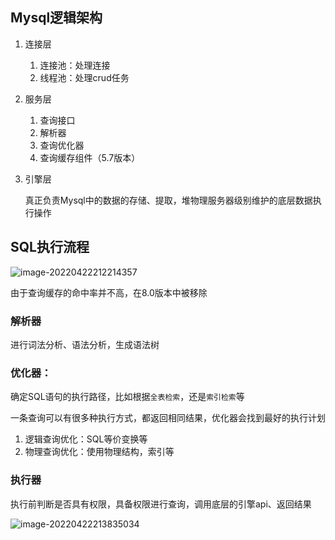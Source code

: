 ## Mysql逻辑架构

1. 连接层

    1. 连接池：处理连接
    2. 线程池：处理crud任务

2. 服务层

    1. 查询接口
    2. 解析器
    3. 查询优化器
    4. 查询缓存组件（5.7版本）

3. 引擎层

    真正负责Mysql中的数据的存储、提取，堆物理服务器级别维护的底层数据执行操作

## SQL执行流程

![image-20220422212214357](https://cdn.konyue.site/image-20220422212214357.png)

由于查询缓存的命中率并不高，在8.0版本中被移除

### 解析器

进行词法分析、语法分析，生成语法树

### 优化器：

确定SQL语句的执行路径，比如根据`全表检索`，还是`索引检索`等

一条查询可以有很多种执行方式，都返回相同结果，优化器会找到最好的执行计划

1. 逻辑查询优化：SQL等价变换等
2. 物理查询优化：使用物理结构，索引等

### 执行器

执行前判断是否具有权限，具备权限进行查询，调用底层的引擎api、返回结果

![image-20220422213835034](https://cdn.konyue.site/image-20220422213835034.png)

